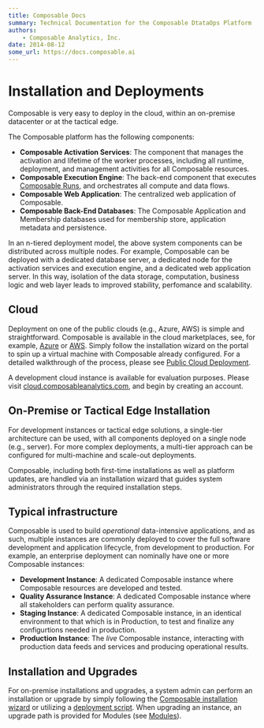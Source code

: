 ```yaml
---
title: Composable Docs
summary: Technical Documentation for the Composable DtataOps Platform
authors:
    - Composable Analytics, Inc.
date: 2014-08-12
some_url: https://docs.composable.ai
---
```


# Installation and Deployments

Composable is very easy to deploy in the cloud, within an on-premise datacenter or at the tactical edge.

The Composable platform has the following components:

- **Composable Activation Services**: The component that manages the activation and lifetime of the worker processes, including all runtime, deployment, and management activities for all Composable resources.
- **Composable Execution Engine**: The back-end component that executes [Composable Runs](../DataFlows/10.Runs.md), and orchestrates all compute and data flows.
- **Composable Web Application**: The centralized web application of Composable.
- **Composable Back-End Databases**: The Composable Application and Membership databases used for membership store, application metadata and persistence.

In an n-tiered deployment model, the above system components can be distributed across multiple nodes. For example, Composable can be deployed with a dedicated database server, a dedicated node for the activation services and execution engine, and a dedicated web application server. In this way, isolation of the data storage, computation, business logic and web layer leads to improved stability, perfomance and scalability.

## Cloud

Deployment on one of the public clouds (e.g., Azure, AWS) is simple and straightforward. Composable is available in the cloud marketplaces, see, for example, [Azure](https://azuremarketplace.microsoft.com/en-us/marketplace/apps/composable.composable?tab=overview) or [AWS](https://aws.amazon.com/marketplace/seller-profile?id=911f5969-ae5e-4de9-acca-b8f606972771). Simply follow the installation wizard on the portal to spin up a virtual machine with Composable already configured. For a detailed walkthrough of the process, please see [Public Cloud Deployment](./04.Public-Cloud-Deployment.md).

A development cloud instance is available for evaluation purposes. Please visit [cloud.composableanalytics.com](https://cloud.composableanalytics.com/), and begin by creating an account.

## On-Premise or Tactical Edge Installation

For development instances or tactical edge solutions, a single-tier architecture can be used, with all components deployed on a single node (e.g., server). For more complex deployments, a multi-tier approach can be configured for multi-machine and scale-out deployments.

Composable, including both first-time installations as well as platform updates, are handled via an installation wizard that guides system administrators through the required installation steps.

## Typical infrastructure

Composable is used to build *operational* data-intensive applications, and as such, multiple instances are commonly deployed to cover the full software development and application lifecycle, from development to production. For example, an enterprise deployment can nominally have one or more Composable instances:

- **Development Instance**: A dedicated Composable instance where Composable resources are developed and tested.
- **Quality Assurance Instance**: A dedicated Composable instance where all stakeholders can perform quality assurance.
- **Staging Instance**: A dedicated Composable instance, in an identical environment to that which is in Production, to test and finalize any configurtions needed in production.
- **Production Instance**: The *live* Composable instance, interacting with production data feeds and services and producing operational results.

## Installation and Upgrades

For on-premise installations and upgrades, a system admin can perform an installation or upgrade by simply following the [Composable installation wizard](./03-1.Installation-GUI.md) or utilizing a [deployment script](./03-2.Deployment-Scripts.md). When upgrading an instance, an upgrade path is provided for Modules (see [Modules](../DataFlows/04.Modules.md)).